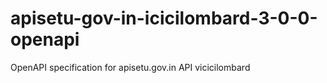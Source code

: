 # apisetu-gov-in-icicilombard-3-0-0-openapi
OpenAPI specification for apisetu.gov.in API vicicilombard
